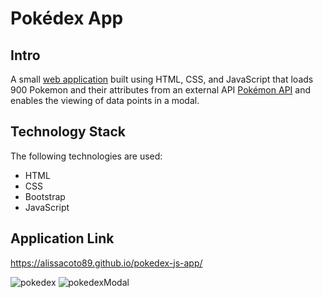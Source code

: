 # Pokédex App

## Intro
A small [web application](https://alissacoto89.github.io/pokedex-js-app/) built using HTML, CSS, and JavaScript that loads 900 Pokemon and their attributes from an external API [Pokémon API](https://pokeapi.co/) and enables the viewing of data points in a modal.

## Technology Stack
The following technologies are used:
- HTML
- CSS
- Bootstrap
- JavaScript

## Application Link
https://alissacoto89.github.io/pokedex-js-app/

![pokedex](https://user-images.githubusercontent.com/109038162/231580563-3bc2ef5d-b607-4a51-920d-45b7bedaeed6.png)
![pokedexModal](https://user-images.githubusercontent.com/109038162/231580587-fea575d9-7b05-471e-abd0-ae337749f28f.png)

